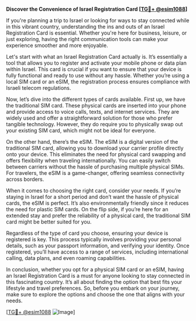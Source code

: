 **Discover the Convenience of Israel Registration Card [[TG💪+ @esim1088](https://t.me/s/esim1088)]**

If you're planning a trip to Israel or looking for ways to stay connected while in this vibrant country, understanding the ins and outs of an Israel Registration Card is essential. Whether you're here for business, leisure, or just exploring, having the right communication tools can make your experience smoother and more enjoyable.

Let's start with what an Israel Registration Card actually is. It’s essentially a tool that allows you to register and activate your mobile phone or data plan within Israel. This card is crucial if you want to ensure that your device is fully functional and ready to use without any hassle. Whether you’re using a local SIM card or an eSIM, the registration process ensures compliance with Israeli telecom regulations.

Now, let’s dive into the different types of cards available. First up, we have the traditional SIM card. These physical cards are inserted into your phone and provide access to voice calls, texts, and internet services. They are widely used and offer a straightforward solution for those who prefer tangible technology. However, they do require you to physically swap out your existing SIM card, which might not be ideal for everyone.

On the other hand, there’s the eSIM. The eSIM is a digital version of the traditional SIM card, allowing you to download your carrier profile directly onto your device. This eliminates the need for physical card swapping and offers flexibility when traveling internationally. You can easily switch between carriers without the hassle of purchasing multiple physical SIMs. For travelers, the eSIM is a game-changer, offering seamless connectivity across borders.

When it comes to choosing the right card, consider your needs. If you’re staying in Israel for a short period and don’t want the hassle of physical cards, the eSIM is perfect. It’s also environmentally friendly since it reduces the need for plastic SIM cards. On the flip side, if you’re here for an extended stay and prefer the reliability of a physical card, the traditional SIM card might be better suited for you.

Regardless of the type of card you choose, ensuring your device is registered is key. This process typically involves providing your personal details, such as your passport information, and verifying your identity. Once registered, you’ll have access to a range of services, including international calling, data plans, and even roaming capabilities.

In conclusion, whether you opt for a physical SIM card or an eSIM, having an Israel Registration Card is a must for anyone looking to stay connected in this fascinating country. It’s all about finding the option that best fits your lifestyle and travel preferences. So, before you embark on your journey, make sure to explore the options and choose the one that aligns with your needs.

[[TG💪+ @esim1088](https://t.me/s/esim1088) ![Image](https://i.postimg.cc/Y0z9fWf4/image.png)]